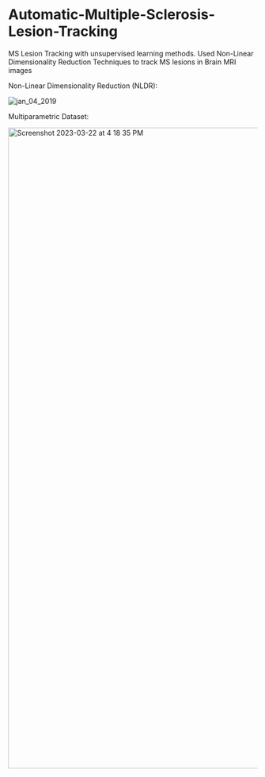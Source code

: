 # Automatic-Multiple-Sclerosis-Lesion-Tracking
MS Lesion Tracking with unsupervised learning methods. Used Non-Linear Dimensionality Reduction Techniques to track MS lesions in Brain MRI images


Non-Linear Dimensionality Reduction (NLDR): <br>

![jan_04_2019](https://user-images.githubusercontent.com/34732790/227040497-4d6c000c-1afe-4365-b15f-74dfe7b5256e.png)


Multiparametric Dataset:<br>

<img width="1292" alt="Screenshot 2023-03-22 at 4 18 35 PM" src="https://user-images.githubusercontent.com/34732790/227040809-6e1eaa34-8957-418e-b7a6-a5dc9385af85.png">
